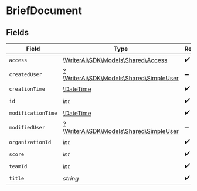 # BriefDocument


## Fields

| Field                                                                        | Type                                                                         | Required                                                                     | Description                                                                  |
| ---------------------------------------------------------------------------- | ---------------------------------------------------------------------------- | ---------------------------------------------------------------------------- | ---------------------------------------------------------------------------- |
| `access`                                                                     | [\WriterAi\SDK\Models\Shared\Access](../../Models/Shared/Access.md)          | :heavy_check_mark:                                                           | N/A                                                                          |
| `createdUser`                                                                | [?\WriterAi\SDK\Models\Shared\SimpleUser](../../Models/Shared/SimpleUser.md) | :heavy_minus_sign:                                                           | N/A                                                                          |
| `creationTime`                                                               | [\DateTime](https://www.php.net/manual/en/class.datetime.php)                | :heavy_check_mark:                                                           | N/A                                                                          |
| `id`                                                                         | *int*                                                                        | :heavy_check_mark:                                                           | N/A                                                                          |
| `modificationTime`                                                           | [\DateTime](https://www.php.net/manual/en/class.datetime.php)                | :heavy_check_mark:                                                           | N/A                                                                          |
| `modifiedUser`                                                               | [?\WriterAi\SDK\Models\Shared\SimpleUser](../../Models/Shared/SimpleUser.md) | :heavy_minus_sign:                                                           | N/A                                                                          |
| `organizationId`                                                             | *int*                                                                        | :heavy_check_mark:                                                           | N/A                                                                          |
| `score`                                                                      | *int*                                                                        | :heavy_check_mark:                                                           | N/A                                                                          |
| `teamId`                                                                     | *int*                                                                        | :heavy_check_mark:                                                           | N/A                                                                          |
| `title`                                                                      | *string*                                                                     | :heavy_check_mark:                                                           | N/A                                                                          |